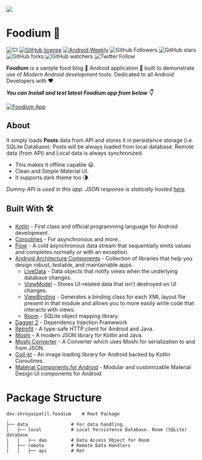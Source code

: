 ![](media/FoodiumHeader.png)

# Foodium 🍲 

![CI](https://github.com/PatilShreyas/Foodium/workflows/CI/badge.svg?branch=master)
[![GitHub license](https://img.shields.io/badge/License-MIT-blue.svg)](LICENSE)
[![Android Weekly](https://img.shields.io/badge/Android%20Weekly-%23406-2CA3E6.svg?style=flat)](http://androidweekly.net/issues/issue-406)
![Github Followers](https://img.shields.io/github/followers/PatilShreyas?label=Follow&style=social)
![GitHub stars](https://img.shields.io/github/stars/PatilShreyas/Foodium?style=social)
![GitHub forks](https://img.shields.io/github/forks/PatilShreyas/Foodium?style=social)
![GitHub watchers](https://img.shields.io/github/watchers/PatilShreyas/Foodium?style=social)
![Twitter Follow](https://img.shields.io/twitter/follow/imShreyasPatil?label=Follow&style=social)

**Foodium** is a sample food blog 🍲 Android application 📱 built to demonstrate use of *Modern Android development* tools. Dedicated to all Android Developers with ❤️. 

***You can Install and test latest Foodium app from below 👇***

[![Foodium App](https://img.shields.io/badge/Foodium🍲-APK-red.svg?style=for-the-badge)](https://github.com/PatilShreyas/Foodium/raw/master/apk/Foodium.apk)


## About
It simply loads **Posts** data from API and stores it in persistence storage (i.e. SQLite Database). Posts will be always loaded from local database. Remote data (from API) and Local data is always synchronized. 
- This makes it offline capable 😃. 
- Clean and Simple Material UI.
- It supports dark theme too 🌗.

*Dummy API is used in this app. JSON response is statically hosted [here](https://patilshreyas.github.io/DummyFoodiumApi/api/posts/)*.

## Built With 🛠
- [Kotlin](https://kotlinlang.org/) - First class and official programming language for Android development.
- [Coroutines](https://kotlinlang.org/docs/reference/coroutines-overview.html) - For asynchronous and more..
- [Flow](https://kotlin.github.io/kotlinx.coroutines/kotlinx-coroutines-core/kotlinx.coroutines.flow/-flow/) - A cold asynchronous data stream that sequentially emits values and completes normally or with an exception.
- [Android Architecture Components](https://developer.android.com/topic/libraries/architecture) - Collection of libraries that help you design robust, testable, and maintainable apps.
  - [LiveData](https://developer.android.com/topic/libraries/architecture/livedata) - Data objects that notify views when the underlying database changes.
  - [ViewModel](https://developer.android.com/topic/libraries/architecture/viewmodel) - Stores UI-related data that isn't destroyed on UI changes. 
  - [ViewBinding](https://developer.android.com/topic/libraries/view-binding) - Generates a binding class for each XML layout file present in that module and allows you to more easily write code that interacts with views.
  - [Room](https://developer.android.com/topic/libraries/architecture/room) - SQLite object mapping library.
- [Dagger 2](https://dagger.dev/) - Dependency Injection Framework
- [Retrofit](https://square.github.io/retrofit/) - A type-safe HTTP client for Android and Java.
- [Moshi](https://github.com/square/moshi) - A modern JSON library for Kotlin and Java.
- [Moshi Converter](https://github.com/square/retrofit/tree/master/retrofit-converters/moshi) - A Converter which uses Moshi for serialization to and from JSON.
- [Coil-kt](https://coil-kt.github.io/coil/) - An image loading library for Android backed by Kotlin Coroutines.
- [Material Components for Android](https://github.com/material-components/material-components-android) - Modular and customizable Material Design UI components for Android

# Package Structure
    
    dev.shreyaspatil.foodium    # Root Package
    .
    ├── data                # For data handling.
    │   ├── local           # Local Persistence Database. Room (SQLite) database
    |   │   ├── dao         # Data Access Object for Room   
    │   ├── remote          # Remote Data Handlers     
    |   │   ├── api         # Ret
